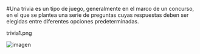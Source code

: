 #Una trivia es un tipo de juego, generalmente en el marco de un concurso, en el que se plantea una serie de preguntas cuyas respuestas deben ser elegidas entre diferentes opciones predeterminadas.

trivia1.png


![imagen](https://github.com/LesliePacheco91/trivia/assets/126528844/349205b1-5386-42c0-8c95-f37e93e0ae1f)


